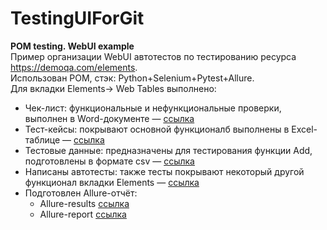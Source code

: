 # TestingUIForGit
**POM testing. WebUI example**  
Пример организации WebUI автотестов по тестированию ресурса https://demoqa.com/elements.  
Использован POM, стэк: Python+Selenium+Pytest+Allure.  
Для вкладки Elements-> Web Tables выполнено:
- Чек-лист: функциональные и нефункциональные проверки, выполнен в Word-документе — [ссылка](https://github.com/Badboy5555/TestingUIForGit_POM/blob/main/%D0%A7%D0%B5%D0%BA-%D0%BB%D0%B8%D1%81%D1%82.docx)
- Тест-кейсы: покрывают основной функционалб выполнены в Excel-таблице — [ссылка](https://github.com/Badboy5555/TestingUIForGit_POM/blob/main/%D0%A2%D0%B5%D1%81%D1%82-%D0%BA%D0%B5%D0%B9%D1%81%D1%8B.xlsx) 
- Тестовые данные: предназначены для тестирования функции Add, подготовлены в формате csv — [ссылка](https://github.com/Badboy5555/TestingUIForGit_POM/blob/main/data/test-results.csv)
- Написаны автотесты: также тесты покрывают некоторый другой функционал вкладки Elements — [ссылка](https://github.com/Badboy5555/TestingUIForGit_POM/blob/main/tests/elements_page_test.py)
- Подготовлен Allure-отчёт:  
  * Allure-results [ссылка](https://github.com/Badboy5555/TestingUIForGit_POM/blob/main/allure_results.zip)  
  * Allure-report [ссылка](https://github.com/Badboy5555/TestingUIForGit_POM/tree/main/allure_report)
